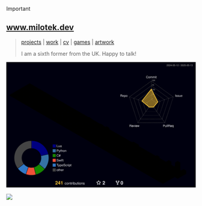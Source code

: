 > [!IMPORTANT]  
> ## www.milotek.dev
> > [projects](https://milotek.dev#projects) | [work](https://linkedin.com/in/goated) | [cv](https://milotek.dev#cv) | [games](https://milotek.dev#games) | [artwork](https://milotek.dev#arts)
> > 
> > I am a sixth former from the UK. Happy to talk!

[![Contributions Graph](./profile-3d-contrib/profile-night-rainbow.svg)](https://milotek.dev)

![](https://komarev.com/ghpvc/?username=your-github-username&base=1000&label=views)
